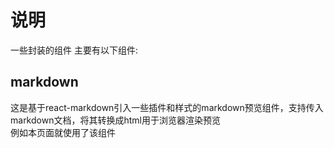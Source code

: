 # 说明

一些封装的组件
主要有以下组件: 

## markdown

这是基于react-markdown引入一些插件和样式的markdown预览组件，支持传入markdown文档，将其转换成html用于浏览器渲染预览  
例如本页面就使用了该组件
